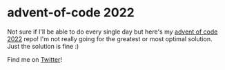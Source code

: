 # advent-of-code 2022
Not sure if I'll be able to do every single day but here's my [advent of code 2022](https://adventofcode.com/2022/day) repo! I'm not really going for the greatest or most optimal solution. Just the solution is fine :)

Find me on [Twitter](https://www.twitter.com/murkrage)!
